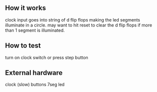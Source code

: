 <!---

This file is used to generate your project datasheet. Please fill in the information below and delete any unused
sections.

You can also include images in this folder and reference them in the markdown. Each image must be less than
512 kb in size, and the combined size of all images must be less than 1 MB.
-->

## How it works

clock input goes into string of d flip flops making the led segments illuminate in a circle.  may want to hit reset to clear the d flip flops if more than 1 segment is illuminated.

## How to test

turn on clock switch or press step button

## External hardware

clock (slow)
buttons
7seg led
